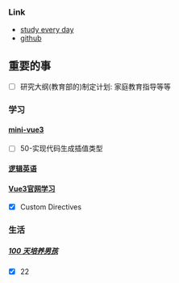 ### Link
- [study every day](https://github.com/cuixiaorui/study-every-day/issues)
- [github](https://github.com/jtr354)

## 重要的事
- [ ] 研究大纲(教育部的)制定计划: 家庭教育指导等等 

### 学习
#### [mini-vue3](https://github.com/JTR354/mini-vue3)
- [ ] 50-实现代码生成插值类型

#### [逻辑英语](https://github.com/JTR354/learn-english)


#### [Vue3官网学习](https://github.com/JTR354/learn-vue/tree/main/official-doc)
- [x] Custom Directives


### 生活
##### [100 天培养男孩](https://github.com/JTR354/raising-boys)
- [x] 22

